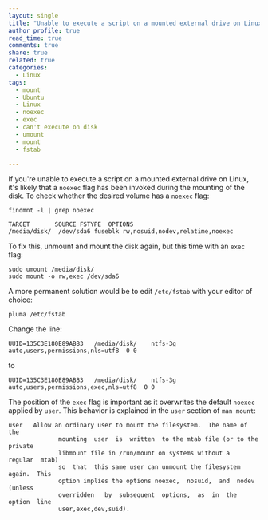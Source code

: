 ```yaml
---
layout: single
title: "Unable to execute a script on a mounted external drive on Linux"
author_profile: true
read_time: true
comments: true
share: true
related: true
categories:
  - Linux
tags:
  - mount
  - Ubuntu
  - Linux
  - noexec
  - exec
  - can't execute on disk
  - umount
  - mount
  - fstab

---
```


If you're unable to execute a script on a mounted external drive on Linux, it's likely that a ```noexec``` flag has been invoked during the mounting of the disk. To check whether the desired volume has a ```noexec``` flag:

```
findmnt -l | grep noexec
```

```
TARGET       SOURCE	FSTYPE  OPTIONS
/media/disk/  /dev/sda6 fuseblk rw,nosuid,nodev,relatime,noexec
```

To fix this, unmount and mount the disk again, but this time with an ```exec``` flag:

```
sudo umount /media/disk/		
sudo mount -o rw,exec /dev/sda6

```

A more permanent solution would be to edit ```/etc/fstab``` with your editor of choice:

```
pluma /etc/fstab
```

Change the line:

```
UUID=135C3E180E89ABB3	/media/disk/	ntfs-3g	auto,users,permissions,nls=utf8  0 0
```
to

```
UUID=135C3E180E89ABB3	/media/disk/	ntfs-3g	auto,users,permissions,exec,nls=utf8  0 0
```

The position of the ```exec``` flag is important as it overwrites the default ```noexec``` applied by ```user```. This behavior is explained in the ```user``` section of ```man mount```:

```
user   Allow an ordinary user to mount the filesystem.  The name of the
              mounting  user  is  written  to the mtab file (or to the private
              libmount file in /run/mount on systems without a  regular  mtab)
              so  that  this same user can unmount the filesystem again.  This
              option implies the options noexec,  nosuid,  and  nodev  (unless
              overridden   by  subsequent  options,  as  in  the  option  line
              user,exec,dev,suid).
```
